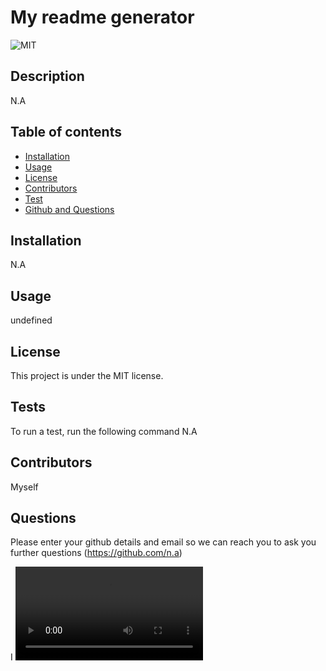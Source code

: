 # My readme generator
  ![MIT](https://img.shields.io/badge/license-MIT-blue.svg)
  ## Description
  N.A
  ## Table of contents
  * [Installation](#installation)
  * [Usage](#usage)
  * [License](#License)
  * [Contributors](#Contributors)
  * [Test](#tests)
  * [Github and Questions](#Questions)
  
  ## Installation
  N.A
  ## Usage
  undefined
  ## License
  This project is under the MIT license.
  ## Tests
  To run a test, run the following command
  N.A
  ## Contributors
  Myself
  ## Questions
  Please enter your github details and email so we can reach you to ask you further questions
 (https://github.com/n.a) 
  
I 
<video src="20231207-1925-03.7448071.mp4" controls title="Title"></video>

